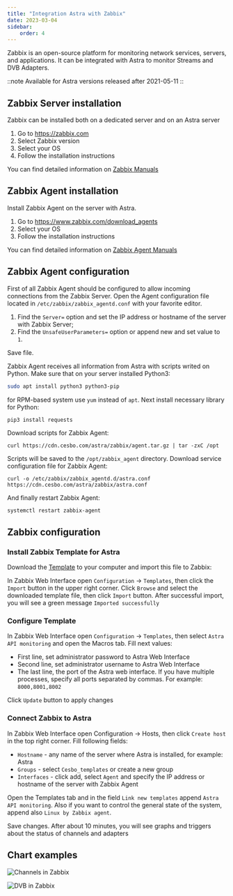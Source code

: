 ```yaml
---
title: "Integration Astra with Zabbix"
date: 2023-03-04
sidebar:
    order: 4
---
```


Zabbix is an open-source platform for monitoring network services, servers, and applications. It can be integrated with Astra to monitor Streams and DVB Adapters.

::note
Available for Astra versions released after 2021-05-11
::

## Zabbix Server installation

Zabbix can be installed both on a dedicated server and on an Astra server

1. Go to https://zabbix.com
2. Select Zabbix version
3. Select your OS
4. Follow the installation instructions

You can find detailed information on [Zabbix Manuals](https://www.zabbix.com/manuals)

## Zabbix Agent installation

Install Zabbix Agent on the server with Astra.

1. Go to https://www.zabbix.com/download_agents
2. Select your OS
3. Follow the installation instructions

You can find detailed information on [Zabbix Agent Manuals](https://www.zabbix.com/documentation/current/manual/concepts/agent)

## Zabbix Agent configuration

First of all Zabbix Agent should be configured to allow incoming connections from the Zabbix Server. Open the Agent configuration file located in `/etc/zabbix/zabbix_agentd.conf` with your favorite editor.

1. Find the `Server=` option and set the IP address or hostname of the server with Zabbix Server;
2. Find the `UnsafeUserParameters=` option or append new and set value to `1`.

Save file.

Zabbix Agent receives all information from Astra with scripts writed on Python. Make sure that on your server installed Python3:

```sh
sudo apt install python3 python3-pip
```

for RPM-based system use `yum` instead of `apt`. Next install necessary library for Python:

```sh
pip3 install requests
```

Download scripts for Zabbix Agent:

```
curl https://cdn.cesbo.com/astra/zabbix/agent.tar.gz | tar -zxC /opt
```

Scripts will be saved to the `/opt/zabbix_agent` directory. Download service configuration file for Zabbix Agent:

```
curl -o /etc/zabbix/zabbix_agentd.d/astra.conf https://cdn.cesbo.com/astra/zabbix/astra.conf
```

And finally restart Zabbix Agent:

```
systemctl restart zabbix-agent
```

## Zabbix configuration

### Install Zabbix Template for Astra

Download the [Template](https://cdn.cesbo.com/astra/zabbix/zbx_astra.xml) to your computer and import this file to Zabbix:

In Zabbix Web Interface open `Configuration` -> `Templates`, then click the `Import` button in the upper right corner. Click `Browse` and select the downloaded template file, then click `Import` button. After successful import, you will see a green message `Imported successfully`

### Configure Template

In Zabbix Web Interface open `Configuration` -> `Templates`, then select `Astra API monitoring` and open the Macros tab. Fill next values:

- First line, set administrator password to Astra Web Interface
- Second line, set administrator username to Astra Web Interface
- The last line, the port of the Astra web interface. If you have multiple processes, specify all ports separated by commas. For example: `8000,8001,8002`

Click `Update` button to apply changes

### Connect Zabbix to Astra

In Zabbix Web Interface open Configuration -> Hosts, then click `Create host` in the top right corner. Fill following fields:

- `Hostname` - any name of the server where Astra is installed, for example: Astra
- `Groups` - select `Cesbo_templates` or create a new group
- `Interfaces` - click add, select `Agent` and specify the IP address or hostname of the server with Zabbix Agent

Open the Templates tab and in the field `Link new templates` append `Astra API monitoring`. Also if you want to control the general state of the system, append also `Linux by Zabbix agent`.

Save changes. After about 10 minutes, you will see graphs and triggers about the status of channels and adapters

## Chart examples

![Channels in Zabbix](https://cdn.cesbo.com/help/astra/monitoring/export/zabbix/zabbix-channel.png)

![DVB in Zabbix](https://cdn.cesbo.com/help/astra/monitoring/export/zabbix/zabbix-dvb.png)
